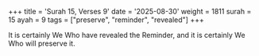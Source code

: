 +++
title = 'Surah 15, Verses 9'
date = '2025-08-30'
weight = 1811
surah = 15
ayah = 9
tags = ["preserve", "reminder", "revealed"]
+++

It is certainly We Who have revealed the Reminder, and it is certainly We Who will preserve it.